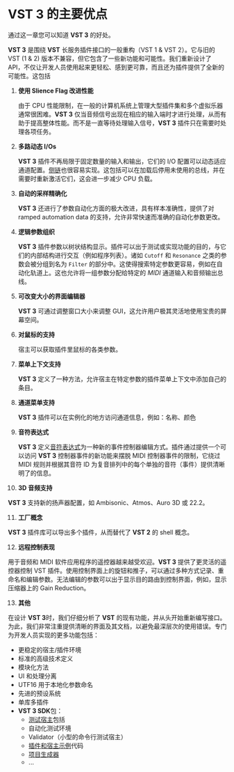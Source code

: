 # VST 3 的主要优点

通过这一章您可以知道 **VST 3** 的好处。

**VST 3** 是围绕 **VST** 长服务插件接口的一般重构（VST 1 & VST 2）。它与旧的 VST (1 & 2) 版本不兼容，但它包含了一些新功能和可能性。我们重新设计了 API，不仅让开发人员使用起来更轻松、感到更可靠，而且还为插件提供了全新的可能性。这包括

1. **使用 Slience Flag 改进性能**

   由于 CPU 性能限制，在一般的计算机系统上管理大型插件集和多个虚拟乐器通常很困难。**VST 3** 仅当音频信号出现在相应的输入端时才进行处理，从而有助于提高整体性能。而不是一直等待处理输入信号，**VST 3** 插件只在需要时处理各项任务。

2. **多路动态 I/Os**

   **VST 3** 插件不再局限于固定数量的输入和输出，它们的 I/O 配置可以动态适应通道配置。[侧链](https://developer.steinberg.help/display/VST/Frequently+Asked+Questions#FrequentlyAskedQuestions-WhatisaSide-chain)也很容易实现。这包括可以在加载后停用未使用的总线，并在需要时重新激活它们，这会进一步减少 CPU 负载。

3. **自动的采样精确化**

   **VST 3** 还进行了参数自动化方面的极大改进，具有样本准确性，提供了对 ramped automation data 的支持，允许非常快速而准确的自动化参数更改。

4. **逻辑参数组织**

   **VST 3** 插件参数以树状结构显示。插件可以出于测试或实现功能的目的，与它们的内部结构进行交互（例如程序列表）。诸如 `Cutoff` 和 `Resonance` 之类的参数会被分组到名为 `Filter` 的部分中。这使得搜索特定参数更容易，例如在自动化轨道上。这也允许将一组参数分配给特定的 *MIDI* 通道输入和音频输出总线。

5. **可改变大小的界面编辑器**

   **VST 3** 可通过调整窗口大小来调整 GUI，这允许用户极其灵活地使用宝贵的屏幕空间。

6. **对鼠标的支持**

   宿主可以获取插件里鼠标的各类参数。

7. **菜单上下文支持**

   **VST 3** 定义了一种方法，允许宿主在特定参数的插件菜单上下文中添加自己的条目。

8. **通道菜单支持**

   **VST 3** 插件可以在实例化的地方访问通道信息，例如：名称、颜色

9. **音符表达式**

   **VST 3** 定义[音符表达式](https://developer.steinberg.help/display/VST/[3.5.0]+Note+Expression+Support)为一种新的事件控制器编辑方式。插件通过提供一个可以访问 **VST 3** 控制器事件的新功能来摆脱 MIDI 控制器事件的限制，它绕过 MIDI 规则并根据其音符 ID 为复音排列中的每个单独的音符（事件）提供清晰明了的信息。

10. **3D 音频支持**

   **VST 3** 支持新的扬声器配置，如 Ambisonic、Atmos、Auro 3D 或 22.2。

11. **工厂概念**

   **VST 3** 插件库可以导出多个插件，从而替代了 **VST 2** 的 shell 概念。

12. **远程控制表现**

   用于音频和 MIDI 软件应用程序的遥控器越来越受欢迎。**VST 3** 提供了更灵活的遥控器控制 VST 插件。使用控制界面上的旋钮和推子，可以通过多种方式记录、重命名和编辑参数。无法编辑的参数可以出于显示目的路由到控制界面，例如，显示压缩器上的 Gain Reduction。

13. **其他**

   在设计 **VST 3**时，我们仔细分析了 **VST** 的现有功能，并从头开始重新编写接口。为此，我们非常注重提供清晰的界面及其文档，以避免最深层次的使用错误。专门为开发人员实现的更多功能包括：

   - 更稳定的宿主/插件环境
   - 标准的高级技术定义
   - 模块化方法
   - UI 和处理分离
   - UTF16 用于本地化参数命名
   - 先进的预设系统
   - 单库多插件
   - **VST 3 SDK**包：
      - [测试宿主](https://developer.steinberg.help/display/VST/VST+3+Plug-in+Test+Host)包括
      - 自动化测试环境
      - Validator（小型的命令行测试宿主）
      - [插件和宿主示例](https://developer.steinberg.help/display/VST/VST+3+Plug-ins+Examples)代码
      - [项目生成器](https://developer.steinberg.help/display/VST/VST+3+Project+Generator)
      - ...

